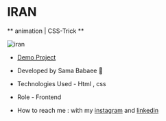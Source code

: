 # IRAN

** animation | CSS-Trick **

![iran](https://github.com/sama-babaee-web/IRAN/assets/107030945/bee4ddde-534a-485d-8e79-19edcfa39124)

- [Demo Project](https://sama-babaee-web.github.io/IRAN/)

- Developed by Sama Babaee 👻

- Technologies Used - Html , css 

- Role - Frontend

- How to reach me : with my [instagram](https://www.instagram.com/sama_babaee_web/) and [linkedin](https://www.linkedin.com/in/sama-babaee-54135324b/)
